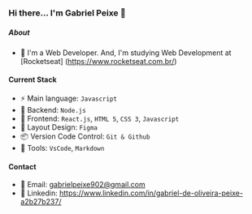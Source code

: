 ### Hi there... I'm Gabriel Peixe 👋

##### About
- 🚀 I'm a Web Developer. And, I'm studying Web Development at [Rocketseat] (https://www.rocketseat.com.br/)

#### Current Stack
- ⚡️ Main language: `Javascript`
- 📡 Backend: `Node.js`
- 🎉 Frontend: `React.js`, `HTML 5`, `CSS 3`, `Javascript`
- 🎨 Layout Design: `Figma`
- 📦️ Version Code Control: `Git & Github`
- 🔨 Tools: `VsCode`, `Markdown`

#### Contact
- 📧 Email: gabrielpeixe902@gmail.com
- 👤 Linkedin: https://www.linkedin.com/in/gabriel-de-oliveira-peixe-a2b27b237/
